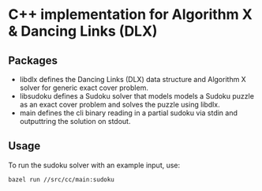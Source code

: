 # C++ implementation for Algorithm X & Dancing Links (DLX)

## Packages

- libdlx defines the Dancing Links (DLX) data structure and
  Algorithm X solver for generic exact cover problem.
- libsudoku defines a Sudoku solver that models models a Sudoku puzzle
  as an exact cover problem and solves the puzzle using libdlx.
- main defines the cli binary reading in a partial sudoku via stdin and
  outputtring the solution on stdout.

## Usage

To run the sudoku solver with an example input, use:

```shell
bazel run //src/cc/main:sudoku
```
